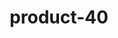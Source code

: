 ---
title: "product-40"
description: Lorem ipsum dolor sit amet, consectetur adipiscing elit, sed do eiusmod tempor incididunt ut labore et dolore magna aliqua. Ut enim ad minim veniam, quis nostrud exercitation ullamco laboris nisi ut aliquip ex ea commodo consequat. Duis aute irure dolor in reprehenderit in voluptate velit esse cillum dolore eu fugiat nulla pariatur. Excepteur sint occaecat cupidatat non proident, sunt in culpa qui officia deserunt mollit anim id est laborum.
img: src/assets/images/products/salloura-oglu/product-40.webp
family: [salloura-oglu-products]
price: 64.99
priceDiscount: 0
weight: 1.00039999999999
rating: 100
id: rr9Pw1k22XTN
---